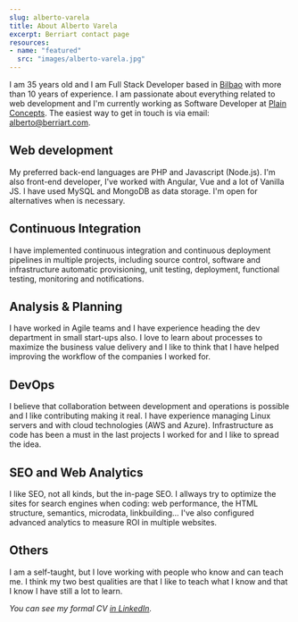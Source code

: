```yaml
---
slug: alberto-varela
title: About Alberto Varela
excerpt: Berriart contact page
resources:
- name: "featured"
  src: "images/alberto-varela.jpg"
---
```


I am 35 years old and I am Full Stack Developer based in <a data-toggle="bilbaoModal" href="#bilbaoModal">Bilbao</a> with more than 10 years of experience. I am passionate about everything related to web development and I'm currently working as Software Developer at <a href="https://www.plainconcepts.com/">Plain Concepts</a>. The easiest way
to get in touch is via email: [alberto@berriart.com](mailto:alberto@berriart.com).

## <i class="fi-monitor"></i> Web development

My preferred back-end languages are PHP and Javascript (Node.js). I'm also front-end developer, I've worked with Angular, Vue and
a lot of Vanilla JS. I have used MySQL and MongoDB as data storage. I'm open for alternatives when is necessary.

## <i class="fi-widget"></i> Continuous Integration

I have implemented continuous integration and continuous deployment pipelines in multiple projects, including source control, software and
infrastructure automatic provisioning, unit testing, deployment, functional testing, monitoring and notifications.

## <i class="fi-clipboard-pencil"></i> Analysis &amp; Planning

I have worked in Agile teams and I have experience heading the dev department in small start-ups also. I love to learn about processes to maximize the business value delivery and I like to think that I have helped improving the workflow of the companies I worked for.

## <i class="fi-lock"></i> DevOps

I believe that collaboration between development and operations is possible and I like contributing making it real. I have experience managing Linux
servers and with cloud technologies (AWS and Azure). Infrastructure as code has been a must in the last projects I worked for and I like
to spread the idea.

## <i class="fi-target-two"></i> SEO and Web Analytics

I like SEO, not all kinds, but the in-page SEO. I allways try to optimize the sites for search engines when coding: web performance,
the HTML structure, semantics, microdata, linkbuilding... I've also configured advanced analytics to measure ROI in multiple
websites.

## <i class="fi-lightbulb"></i> Others

I am a self-taught, but I love working with people who know and can teach me. I think my two best qualities are that I like to teach what I know and
that I know I have still a lot to learn.

*You can see my formal CV [in LinkedIn](https://www.linkedin.com/in/artberri).*
